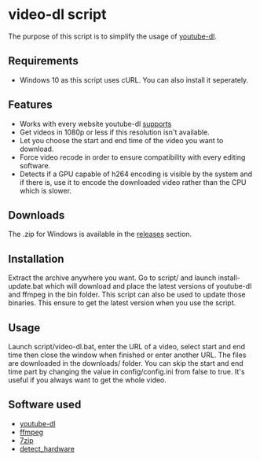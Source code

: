 # video-dl script

The purpose of this script is to simplify the usage of [youtube-dl](https://github.com/ytdl-org/youtube-dl).
## Requirements

* Windows 10 as this script uses cURL. You can also install it seperately.


## Features

* Works with every website youtube-dl [supports](https://ytdl-org.github.io/youtube-dl/supportedsites.html)
* Get videos in 1080p or less if this resolution isn't available.
* Let you choose the start and end time of the video you want to download.
* Force video recode in order to ensure compatibility with every editing software.
* Detects if a GPU capable of h264 encoding is visible by the system and if there is, use it to encode the downloaded video rather than the CPU which is slower.
## Downloads

The .zip for Windows is available in the [releases](https://github.com/Kenshin9977/video-dl-script/releases) section.
## Installation

Extract the archive anywhere you want.
Go to script/ and launch install-update.bat which will download and place the latest versions of youtube-dl and ffmpeg in the bin folder. This script can also be used to update those binaries. This ensure to get the latest version when you use the script.
## Usage

Launch script/video-dl.bat, enter the URL of a video, select start and end time then close the window when finished or enter another URL. The files are downloaded in the downloads/ folder.
You can skip the start and end time part by changing the value in config/config.ini from false to true. It's useful if you always want to get the whole video.
## Software used

* [youtube-dl](https://github.com/ytdl-org/youtube-dl)
* [ffmpeg](https://github.com/FFmpeg/FFmpeg)
* [7zip](https://www.7-zip.org/download.html)
* [detect_hardware](https://github.com/Kenshin9977/Detect_hardware)
